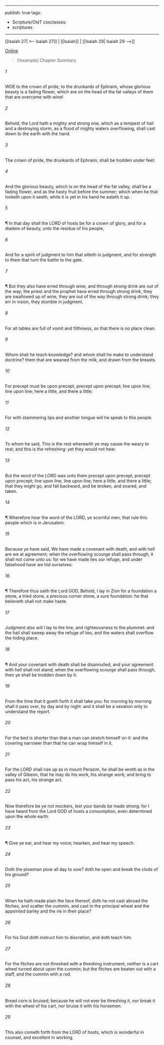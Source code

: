 

---
publish: true
tags:
  - Scripture/OldT
cssclasses:
  - scriptures
---
[[Isaiah 27| <-- Isaiah 27]] | [[Isaiah]] | [[Isaiah 29| Isaiah 29 -->]]

[Online](https://churchofjesuschrist.org/study/scriptures/ot/isa/28?lang=eng)

>[!example] Chapter Summary
>
###### 1
WOE to the crown of pride, to the drunkards of Ephraim, whose glorious beauty is a fading flower, which are on the head of the fat valleys of them that are overcome with wine!
###### 2
Behold, the Lord hath a mighty and strong one, which as a tempest of hail and a destroying storm, as a flood of mighty waters overflowing, shall cast down to the earth with the hand.
###### 3
The crown of pride, the drunkards of Ephraim, shall be trodden under feet:
###### 4
And the glorious beauty, which is on the head of the fat valley, shall be a fading flower, and as the hasty fruit before the summer; which when he that looketh upon it seeth, while it is yet in his hand he eateth it up.
###### 5
¶ In that day shall the LORD of hosts be for a crown of glory, and for a diadem of beauty, unto the residue of his people,
###### 6
And for a spirit of judgment to him that sitteth in judgment, and for strength to them that turn the battle to the gate.
###### 7
¶ But they also have erred through wine, and through strong drink are out of the way; the priest and the prophet have erred through strong drink, they are swallowed up of wine, they are out of the way through strong drink; they err in vision, they stumble in judgment.
###### 8
For all tables are full of vomit and filthiness, so that there is no place clean.
###### 9
Whom shall he teach knowledge?  and whom shall he make to understand doctrine?  them that are weaned from the milk, and drawn from the breasts.
###### 10
For precept must be upon precept, precept upon precept; line upon line, line upon line; here a little, and there a little:
###### 11
For with stammering lips and another tongue will he speak to this people.
###### 12
To whom he said, This is the rest wherewith ye may cause the weary to rest; and this is the refreshing: yet they would not hear.
###### 13
But the word of the LORD was unto them precept upon precept, precept upon precept; line upon line, line upon line; here a little, and there a little; that they might go, and fall backward, and be broken, and snared, and taken.
###### 14
¶ Wherefore hear the word of the LORD, ye scornful men, that rule this people which is in Jerusalem.
###### 15
Because ye have said, We have made a covenant with death, and with hell are we at agreement; when the overflowing scourge shall pass through, it shall not come unto us: for we have made lies our refuge, and under falsehood have we hid ourselves:
###### 16
¶ Therefore thus saith the Lord GOD, Behold, I lay in Zion for a foundation a stone, a tried stone, a precious corner stone, a sure foundation: he that believeth shall not make haste.
###### 17
Judgment also will I lay to the line, and righteousness to the plummet: and the hail shall sweep away the refuge of lies, and the waters shall overflow the hiding place.
###### 18
¶ And your covenant with death shall be disannulled, and your agreement with hell shall not stand; when the overflowing scourge shall pass through, then ye shall be trodden down by it.
###### 19
From the time that it goeth forth it shall take you: for morning by morning shall it pass over, by day and by night: and it shall be a vexation only to understand the report.
###### 20
For the bed is shorter than that a man can stretch himself on it: and the covering narrower than that he can wrap himself in it.
###### 21
For the LORD shall rise up as in mount Perazim, he shall be wroth as in the valley of Gibeon, that he may do his work, his strange work; and bring to pass his act, his strange act.
###### 22
Now therefore be ye not mockers, lest your bands be made strong: for I have heard from the Lord GOD of hosts a consumption, even determined upon the whole earth.
###### 23
¶ Give ye ear, and hear my voice; hearken, and hear my speech.
###### 24
Doth the plowman plow all day to sow?  doth he open and break the clods of his ground?
###### 25
When he hath made plain the face thereof, doth he not cast abroad the fitches, and scatter the cummin, and cast in the principal wheat and the appointed barley and the rie in their place?
###### 26
For his God doth instruct him to discretion, and doth teach him.
###### 27
For the fitches are not threshed with a threshing instrument, neither is a cart wheel turned about upon the cummin; but the fitches are beaten out with a staff, and the cummin with a rod.
###### 28
Bread corn is bruised; because he will not ever be threshing it, nor break it with the wheel of his cart, nor bruise it with his horsemen.
###### 29
This also cometh forth from the LORD of hosts, which is wonderful in counsel, and excellent in working.



